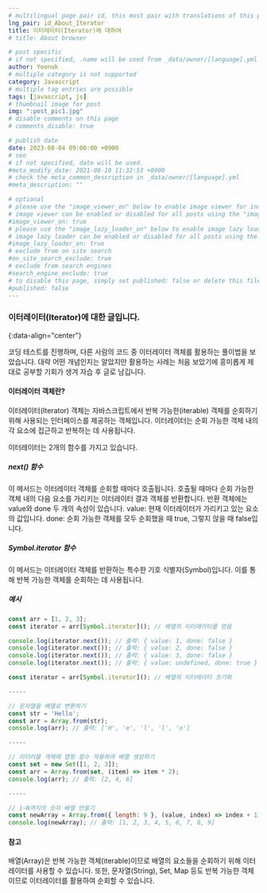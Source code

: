 ```yaml
---
# multilingual page pair id, this must pair with translations of this page. (This name must be unique)
lng_pair: id_About_Iterator
title: 이터레이터(Iterator)에 대하여
# title: About browser

# post specific
# if not specified, .name will be used from _data/owner/[language].yml
author: Yeonuk
# multiple category is not supported
category: Javascript
# multiple tag entries are possible
tags: [javascript, js]
# thumbnail image for post
img: ":post_pic1.jpg"
# disable comments on this page
# comments_disable: true

# publish date
date: 2023-08-04 09:00:00 +0900
# seo
# if not specified, date will be used.
#meta_modify_date: 2021-08-10 11:32:53 +0900
# check the meta_common_description in _data/owner/[language].yml
#meta_description: ""

# optional
# please use the "image_viewer_on" below to enable image viewer for individual pages or posts (_posts/ or [language]/_posts folders).
# image viewer can be enabled or disabled for all posts using the "image_viewer_posts: true" setting in _data/conf/main.yml.
#image_viewer_on: true
# please use the "image_lazy_loader_on" below to enable image lazy loader for individual pages or posts (_posts/ or [language]/_posts folders).
# image lazy loader can be enabled or disabled for all posts using the "image_lazy_loader_posts: true" setting in _data/conf/main.yml.
#image_lazy_loader_on: true
# exclude from on site search
#on_site_search_exclude: true
# exclude from search engines
#search_engine_exclude: true
# to disable this page, simply set published: false or delete this file
#published: false
---
```


<!-- outline-start -->

### 이터레이터(Iterator)에 대한 글입니다.

{:data-align="center"}

<!-- outline-end -->

코딩 테스트를 진행하며, 다른 사람의 코드 중 이터레이터 객체를 활용하는 풀이법을 보았습니다.
대략 어떤 개념인지는 알았지만 활용하는 사례는 처음 보았기에 흥미롭게 제대로 공부할 기회가 생겨 자습 후 글로 남깁니다.

#### 이터레이터 객체란?

이터레이터(Iterator) 객체는 자바스크립트에서 반복 가능한(iterable) 객체를 순회하기 위해 사용되는 인터페이스를 제공하는 객체입니다.
이터레이터는 순회 가능한 객체 내의 각 요소에 접근하고 반복하는 데 사용됩니다.

이터레이터는 2개의 함수를 가지고 있습니다.

##### next() 함수

이 메서드는 이터레이터 객체를 순회할 때마다 호출됩니다. 호출될 때마다 순회 가능한 객체 내의 다음 요소를 가리키는 이터레이터 결과 객체를 반환합니다.
반환 객체에는 value와 done 두 개의 속성이 있습니다.
value: 현재 이터레이터가 가리키고 있는 요소의 값입니다.
done: 순회 가능한 객체를 모두 순회했을 때 true, 그렇지 않을 때 false입니다.

##### Symbol.iterator 함수

이 메서드는 이터레이터 객체를 반환하는 특수한 기호 식별자(Symbol)입니다. 이를 통해 반복 가능한 객체를 순회하는 데 사용됩니다.

##### 예시

```javascript
const arr = [1, 2, 3];
const iterator = arr[Symbol.iterator](); // 배열의 이터레이터를 얻음

console.log(iterator.next()); // 출력: { value: 1, done: false }
console.log(iterator.next()); // 출력: { value: 2, done: false }
console.log(iterator.next()); // 출력: { value: 3, done: false }
console.log(iterator.next()); // 출력: { value: undefined, done: true }

const iterator = arr[Symbol.iterator](); // 배열의 이터레이터 초기화

-----

// 문자열을 배열로 변환하기
const str = 'Hello';
const arr = Array.from(str);
console.log(arr); // 출력: ['H', 'e', 'l', 'l', 'o']

-----

// 이터러블 객체에 맵핑 함수 적용하여 배열 생성하기
const set = new Set([1, 2, 3]);
const arr = Array.from(set, (item) => item * 2);
console.log(arr); // 출력: [2, 4, 6]

-----

// 1~N까지의 숫자 배열 만들기
const newArray = Array.from({ length: 9 }, (value, index) => index + 1);
console.log(newArray); // 출력: [1, 2, 3, 4, 5, 6, 7, 8, 9]
```

#### 참고

배열(Array)은 반복 가능한 객체(iterable)이므로 배열의 요소들을 순회하기 위해 이터레이터를 사용할 수 있습니다. 또한, 문자열(String), Set, Map 등도 반복 가능한 객체이므로 이터레이터를 활용하여 순회할 수 있습니다.
